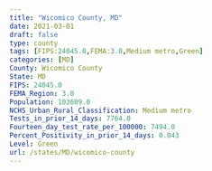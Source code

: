 ```yaml
---
title: "Wicomico County, MD"
date: 2021-03-01
draft: false
type: county
tags: [FIPS:24045.0,FEMA:3.0,Medium metro,Green]
categories: [MD]
County: Wicomico County
State: MD
FIPS: 24045.0
FEMA_Region: 3.0
Population: 103609.0
NCHS_Urban_Rural_Classification: Medium metro
Tests_in_prior_14_days: 7764.0
Fourteen_day_test_rate_per_100000: 7494.0
Percent_Positivity_in_prior_14_days: 0.043
Level: Green
url: /states/MD/wicomico-county
---
```



